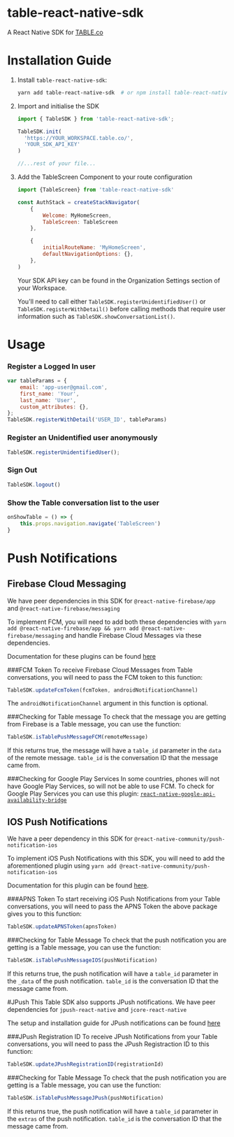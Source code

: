 # table-react-native-sdk
A React Native SDK for [TABLE.co](https://table.co)

# Installation Guide

1. Install `table-react-native-sdk`:

    ```bash
    yarn add table-react-native-sdk  # or npm install table-react-native-sdk
    ```

1. Import and initialise the SDK

    ```javascript
    import { TableSDK } from 'table-react-native-sdk';

    TableSDK.init(
      'https://YOUR_WORKSPACE.table.co/',
      'YOUR_SDK_API_KEY'
    )

    //...rest of your file...
    ```

1. Add the TableScreen Component to your route configuration

    ```javascript
    import {TableScreen} from 'table-react-native-sdk'
    
    const AuthStack = createStackNavigator(
        {
            Welcome: MyHomeScreen,
            TableScreen: TableScreen
        },
    
        {
            initialRouteName: 'MyHomeScreen',
            defaultNavigationOptions: {},
        },
    )
    ```

    Your SDK API key can be found in the Organization Settings section of your Workspace.

    You'll need to call either `TableSDK.registerUnidentifiedUser()` or `TableSDK.registerWithDetail()` before calling methods that require user information such as `TableSDK.showConversationList()`.

# Usage

### Register a Logged In user
```javascript
var tableParams = {
    email: 'app-user@gmail.com',
    first_name: 'Your',
    last_name: 'User',
    custom_attributes: {},
};
TableSDK.registerWithDetail('USER_ID', tableParams)
```

### Register an Unidentified user anonymously
```javascript
TableSDK.registerUnidentifiedUser();
```

### Sign Out
```javascript
TableSDK.logout()
```

### Show the Table conversation list to the user 
```javascript
onShowTable = () => {
    this.props.navigation.navigate('TableScreen')
}
```

# Push Notifications

## Firebase Cloud Messaging
We have peer dependencies in this SDK for ```@react-native-firebase/app``` and ```@react-native-firebase/messaging```

To implement FCM, you will need to add both these dependencies with ```yarn add @react-native-firebase/app && yarn add @react-native-firebase/messaging``` and handle Firebase Cloud Messages via these dependencies.

Documentation for these plugins can be found [here](https://rnfirebase.io/messaging/usage)

###FCM Token
To receive Firebase Cloud Messages from Table conversations, you will need to pass the FCM token to this function:
```javascript
TableSDK.updateFcmToken(fcmToken, androidNotificationChannel)
```
The ```androidNotificationChannel``` argument in this function is optional.

###Checking for Table message
To check that the message you are getting from Firebase is a Table message, you can use the function: 
```javascript
TableSDK.isTablePushMessageFCM(remoteMessage)
```
If this returns true, the message will have a ```table_id``` parameter in the ```data``` of the remote message. ```table_id``` is the conversation ID that the message came from.

###Checking for Google Play Services
In some countries, phones will not have Google Play Services, so will not be able to use FCM. To check for Google Play Services you can use this plugin: [```react-native-google-api-availability-bridge```](https://github.com/UCSD/react-native-google-api-availability-bridge)

## IOS Push Notifications
We have a peer dependency in this SDK for ```@react-native-community/push-notification-ios```

To implement iOS Push Notifications with this SDK, you will need to add the aforementioned plugin using ```yarn add @react-native-community/push-notification-ios```

Documentation for this plugin can be found [here](https://github.com/react-native-community/push-notification-ios).

###APNS Token
To start receiving iOS Push Notifications from your Table conversations, you will need to pass the APNS Token the above package gives you to this function:
```javascript
TableSDK.updateAPNSToken(apnsToken)
```

###Checking for Table Message
To check that the push notification you are getting is a Table message, you can use the function: 
```javascript
TableSDK.isTablePushMessageIOS(pushNotification)
```
If this returns true, the push notification will have a ```table_id``` parameter in the ```_data``` of the push notification. ```table_id``` is the conversation ID that the message came from.

#JPush
This Table SDK also supports JPush notifications. We have peer dependencies for ```jpush-react-native``` and ```jcore-react-native```

The setup and installation guide for JPush notifications can be found [here](https://github.com/jpush/jpush-react-native)

###JPush Registration ID
To receive JPush Notifications from your Table conversations, you will need to pass the JPush Registraction ID to this function:
```javascript
TableSDK.updateJPushRegistrationID(registrationId)
```

###Checking for Table Message
To check that the push notification you are getting is a Table message, you can use the function: 
```javascript
TableSDK.isTablePushMessageJPush(pushNotification)
```
If this returns true, the push notification will have a ```table_id``` parameter in the ```extras``` of the push notification. ```table_id``` is the conversation ID that the message came from.